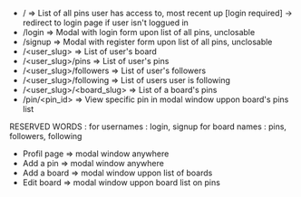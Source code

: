 - / => List of all pins user has access to, most recent up [login required]
    -> redirect to login page if user isn't loggued in
- /login => Modal with login form upon list of all pins, unclosable
- /signup => Modal with register form upon list of all pins, unclosable
- /<user_slug> => List of user's board
- /<user_slug>/pins => List of user's pins
- /<user_slug>/followers => List of user's followers
- /<user_slug>/following => List of users user is following
- /<user_slug>/<board_slug> => List of a board's pins
- /pin/<pin_id> => View specific pin in modal window uppon board's pins list

RESERVED WORDS :
    for usernames :
        login, signup
    for board names :
        pins, followers, following

- Profil page => modal window anywhere
- Add a pin => modal window anywhere
- Add a board => modal window uppon list of boards
- Edit board => modal window uppon board list on pins
